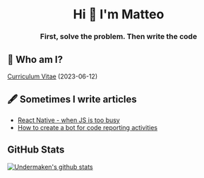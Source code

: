 <h1 align="center">Hi 👋 I'm Matteo</h1>
<h3 align="center">First, solve the problem. Then write the code</h3>

## 📖 Who am I?
[Curriculum Vitae](https://rxresu.me/r/TKrAFE3f) (2023-06-12)

## 🖋️ Sometimes I write articles
- [React Native - when JS is too busy](https://dev.to/matteoboschi/react-native-when-js-is-too-busy-5fhn)
- [How to create a bot for code reporting activities](https://medium.com/@heritage.tech/how-to-create-a-bot-for-code-reporting-activities-398e101c334f)

## GitHub Stats
[![Undermaken's github stats](https://github-readme-stats.vercel.app/api?username=Undermaken&count_private=true&show_icons=true&theme=nightowl)](https://github.com/anuraghazra/github-readme-stats)
